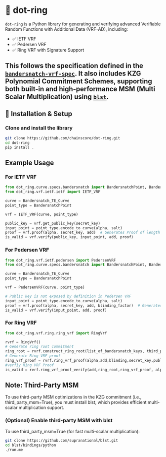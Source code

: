 # 🔐 dot-ring

`dot-ring` is a Python library for generating and verifying advanced Verifiable Random Functions with Additional Data (VRF-AD), including:
- ✅ IETF VRF  
- ✅ Pedersen VRF  
- ✅ Ring VRF with Signature Support  

This follows the specification defined in the [`bandersnatch-vrf-spec`](https://github.com/davxy/bandersnatch-vrf-spec/blob/main/specification.md).
It also includes **KZG Polynomial Commitment Schemes**, supporting both built-in and high-performance MSM (Multi Scalar Multiplication) using [`blst`](https://github.com/supranational/blst).
---

## 🚀 Installation & Setup

###  Clone and install the library

```bash
git clone https://github.com/chainscore/dot-ring.git
cd dot-ring
pip install .
```

## Example Usage

### For IETF VRF
```python
from dot_ring.curve.specs.bandersnatch import BandersnatchPoint, Bandersnatch_TE_Curve
from dot_ring.vrf.ietf.ietf import IETF_VRF

curve = Bandersnatch_TE_Curve
point_type = BandersnatchPoint

vrf = IETF_VRF(curve, point_type)

public_key = vrf.get_public_key(secret_key)
input_point = point_type.encode_to_curve(alpha, salt)
proof = vrf.proof(alpha, secret_key, add)  # Generates Proof of length 96 bytes
is_valid = vrf.verify(public_key, input_point, add, proof)
```

### For Pedersen VRF
```python
from dot_ring.vrf.ietf.pedersen import PedersenVRF
from dot_ring.curve.specs.bandersnatch import BandersnatchPoint, Bandersnatch_TE_Curve

curve = Bandersnatch_TE_Curve
point_type = BandersnatchPoint

vrf = PedersenVRF(curve, point_type)

# Public key is not exposed by definition in Pedersen VRF
input_point = point_type.encode_to_curve(alpha, salt)
proof = vrf.proof(alpha, secret_key, add, blinding_factor)  # Generates Proof of length 192 bytes
is_valid = vrf.verify(input_point, add, proof)
```
### For Ring VRF
```python
from dot_ring.vrf.ring.ring_vrf import RingVrf

rvrf = RingVrf()
# Generate ring root commitment
ring_root = rvrf.construct_ring_root(list_of_bandersnatch_keys, third_party_msm=True/False)  # generate ring root of length 144 bytes
# Generate Ring VRF proof
ring_vrf_proof = rvrf.ring_vrf_proof(alpha,add,blinding,secret_key,public_key,B_keys,use_third_party_msm=True/False)  # Generates proof of length 784 bytes
#verfiy Ring VRF Proof
is_valid = rvrf.ring_vrf_proof_verify(add,ring_root,ring_vrf_proof, alpha)
```


## Note: Third-Party MSM
To use third-party MSM optimizations in the KZG commitment (i.e., third_party_msm=True), you must install blst, which provides efficient multi-scalar multiplication support.
### (Optional) Enable third-party MSM with blst
To use third_party_msm=True (for fast multi-scalar multiplication):
```bash
git clone https://github.com/supranational/blst.git
cd blst/bindings/python
./run.me
```





